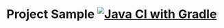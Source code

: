 # Project Sample [![Java CI with Gradle](https://github.com/MetsukiSutemi0979/PatternsHW2.1/actions/workflows/gradle.yml/badge.svg)](https://github.com/MetsukiSutemi0979/PatternsHW2.1/actions/workflows/gradle.yml)
